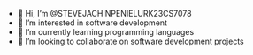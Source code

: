 - 👋 Hi, I’m @STEVEJACHINPENIELURK23CS7078
- 👀 I’m interested in software development
- 🌱 I’m currently learning programming languages
- 💞️ I’m looking to collaborate on software development projects


<!---
STEVEJACHINPENIELURK23CS7078/STEVEJACHINPENIELURK23CS7078 is a ✨ special ✨ repository because its `README.md` (this file) appears on your GitHub profile.
You can click the Preview link to take a look at your changes.
--->
